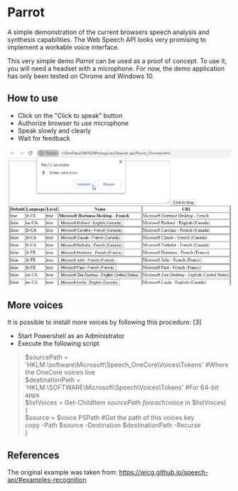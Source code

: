 # Parrot

A simple demonstration of the current browsers speech analysis and synthesis capabilities.
The Web Speech API looks very promising to implement a workable voice interface.

This very simple demo *Parrot* can be used as a proof of concept.
To use it, you will need a headset with a microphone.
For now, the demo application has only been tested on Chrome and Windows 10.

## How to use

* Click on the "Click to speak" button
* Authorize browser to use microphone
* Speak slowly and clearly
* Wait for feedback

![Screenshot](/Parrot.png)

## More voices
It is possible to install more voices by following this procedure: [3]

* Start Powershell as an Administrator
* Execute the following script
>$sourcePath = 'HKLM:\software\Microsoft\Speech_OneCore\Voices\Tokens' #Where the OneCore voices live\
>$destinationPath = 'HKLM:\SOFTWARE\Microsoft\Speech\Voices\Tokens' #For 64-bit apps\
>$listVoices = Get-ChildItem $sourcePath\
>foreach($voice in $listVoices)\
>{\
>$source = $voice.PSPath #Get the path of this voices key\
>copy -Path $source -Destination $destinationPath -Recurse\
>}

## References
The original example was taken from:
<https://wicg.github.io/speech-api/#examples-recognition>
